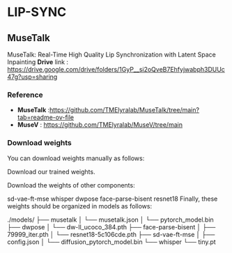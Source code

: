 # LIP-SYNC
## MuseTalk

MuseTalk: Real-Time High Quality Lip Synchronization with Latent Space Inpainting
**Drive** link : https://drive.google.com/drive/folders/1GyP__si2oQveB7Ehfyjwabph3DUUc47g?usp=sharing




### Reference
-  **MuseTalk** :https://github.com/TMElyralab/MuseTalk/tree/main?tab=readme-ov-file
-  **MuseV**    : https://github.com/TMElyralab/MuseV/tree/main


### Download weights
You can download weights manually as follows:

Download our trained weights.

Download the weights of other components:

sd-vae-ft-mse
whisper
dwpose
face-parse-bisent
resnet18
Finally, these weights should be organized in models as follows:

./models/
├── musetalk
│   └── musetalk.json
│   └── pytorch_model.bin
├── dwpose
│   └── dw-ll_ucoco_384.pth
├── face-parse-bisent
│   ├── 79999_iter.pth
│   └── resnet18-5c106cde.pth
├── sd-vae-ft-mse
│   ├── config.json
│   └── diffusion_pytorch_model.bin
└── whisper
    └── tiny.pt
